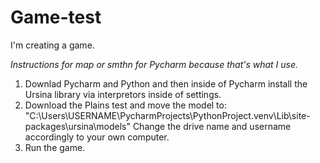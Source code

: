 # Game-test
I'm creating a game.

*Instructions for map or smthn for Pycharm because that's what I use.*

1. Downlad Pycharm and Python and then inside of Pycharm install the Ursina library via interpretors inside of settings.
2. Download the Plains test and move the model to: "C:\Users\USERNAME\PycharmProjects\PythonProject\.venv\Lib\site-packages\ursina\models" Change the drive name and username accordingly to your own computer.
3. Run the game.
